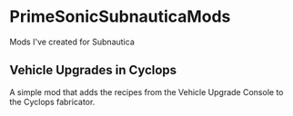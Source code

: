 # PrimeSonicSubnauticaMods
Mods I've created for Subnautica

## Vehicle Upgrades in Cyclops
A simple mod that adds the recipes from the Vehicle Upgrade Console to the Cyclops fabricator.